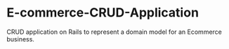 # E-commerce-CRUD-Application
CRUD application on Rails to represent a domain model for an Ecommerce business.
